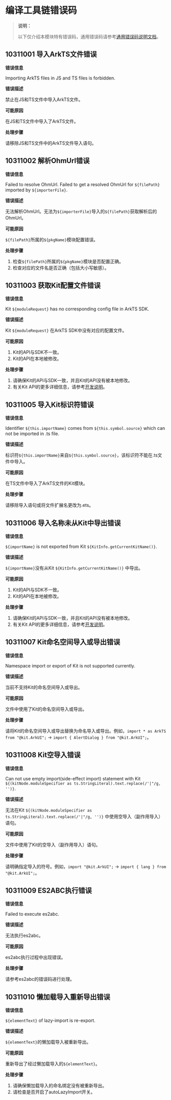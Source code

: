 # 编译工具链错误码

> **说明：**
>
> 以下仅介绍本模块特有错误码，通用错误码请参考[通用错误码说明文档](../errorcode-universal.md)。

## 10311001 导入ArkTS文件错误

**错误信息**

Importing ArkTS files in JS and TS files is forbidden.

**错误描述**

禁止在JS和TS文件中导入ArkTS文件。

**可能原因**

在JS和TS文件中导入了ArkTS文件。

**处理步骤**

请移除JS和TS文件中的ArkTS文件导入语句。

## 10311002 解析OhmUrl错误

**错误信息**

Failed to resolve OhmUrl. Failed to get a resolved OhmUrl for `${filePath}` imported by `${importerFile}`.

**错误描述**

无法解析OhmUrl。无法为`${importerFile}`导入的`${filePath}`获取解析后的OhmUrl。

**可能原因**

`${filePath}`所属的`${pkgName}`模块配置错误。

**处理步骤**

1. 检查`${filePath}`所属的`${pkgName}`模块是否配置正确。
2. 检查对应的文件名是否正确（包括大小写敏感）。

## 10311003 获取Kit配置文件错误

**错误信息**

Kit `${moduleRequest}` has no corresponding config file in ArkTS SDK.

**错误描述**

Kit `${moduleRequest}` 在ArkTS SDK中没有对应的配置文件。

**可能原因**

1. Kit的API与SDK不一致。
2. Kit的API在本地被修改。

**处理步骤**

1. 请确保Kit的API与SDK一致，并且Kit的API没有被本地修改。
2. 有关Kit API的更多详细信息，请参考<!--RP1-->[开发说明](../development-intro.md)。<!--RP1End-->

## 10311005 导入Kit标识符错误

**错误信息**

Identifier `${this.importName}` comes from `${this.symbol.source}` which can not be imported in .ts file.

**错误描述**

标识符`${this.importName}`来自`${this.symbol.source}`，该标识符不能在.ts文件中导入。

**可能原因**

在TS文件中导入了ArkTS文件的Kit模块。

**处理步骤**

请移除导入语句或将文件扩展名更改为.ets。

## 10311006 导入名称未从Kit中导出错误

**错误信息**

`${importName}` is not exported from Kit `${KitInfo.getCurrentKitName()}`.

**错误描述**

`${importName}`没有从Kit `${KitInfo.getCurrentKitName()}` 中导出。

**可能原因**

1. Kit的API与SDK不一致。
2. Kit的API在本地被修改。

**处理步骤**

1. 请确保Kit的API与SDK一致，并且Kit的API没有被本地修改。
2. 有关Kit API的更多详细信息，请参考<!--RP1-->[开发说明](../development-intro.md)。<!--RP1End-->

## 10311007 Kit命名空间导入或导出错误

**错误信息**

Namespace import or export of Kit is not supported currently.

**错误描述**

当前不支持Kit的命名空间导入或导出。

**可能原因**

文件中使用了Kit的命名空间导入或导出。

**处理步骤**

请将Kit的命名空间导入或导出替换为命名导入或导出。例如，`import * as ArkTS from "@kit.ArkUI";` -> `import { AlertDialog } from "@kit.ArkUI";`。

## 10311008 Kit空导入错误

**错误信息**

Can not use empty import(side-effect import) statement with Kit `${(kitNode.moduleSpecifier as ts.StringLiteral).text.replace(/'|"/g, '')}`.

**错误描述**

无法在Kit `${(kitNode.moduleSpecifier as ts.StringLiteral).text.replace(/'|"/g, '')}` 中使用空导入（副作用导入）语句。

**可能原因**

文件中使用了Kit的空导入（副作用导入）语句。

**处理步骤**

请明确指定导入的符号。例如，`import "@kit.ArkUI";` -> `import { lang } from "@kit.ArkUI";`。

## 10311009 ES2ABC执行错误

**错误信息**

Failed to execute es2abc.

**错误描述**

无法执行es2abc。

**可能原因**

es2abc执行过程中出现错误。

**处理步骤**

请参考es2abc的错误码进行处理。

## 10311010 懒加载导入重新导出错误

**错误信息**

`${elementText}` of lazy-import is re-export.

**错误描述**

`${elementText}`的懒加载导入被重新导出。

**可能原因**

重新导出了经过懒加载导入的`${elementText}`。

**处理步骤**

1. 请确保懒加载导入的命名绑定没有被重新导出。
2. 请检查是否开启了autoLazyImport开关。
